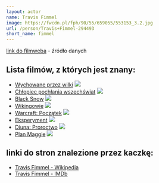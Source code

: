 ```yaml
---
layout: actor
name: Travis Fimmel
image: https://fwcdn.pl/fph/90/55/659055/553153_3.2.jpg
url: /person/Travis+Fimmel-294493
short_name: fimmel
---
```

[link do filmweba](https://www.filmweb.pl/person/Travis+Fimmel-294493) - źródło danych

## Lista filmów, z których jest znany:
- [Wychowane przez wilki](https://www.filmweb.pl/serial/Wychowane+przez+wilki-2020-814645)
![](https://fwcdn.pl/fpo/46/45/814645/7929276_2.7.webp)
- [Chłopiec pochłania wszechświat](https://www.filmweb.pl/serial/Ch%C5%82opiec+poch%C5%82ania+wszech%C5%9Bwiat-2024-10043222)
![](https://fwcdn.pl/fpo/32/22/10043222/8108547_1.7.webp)
- [Black Snow](https://www.filmweb.pl/serial/Black+Snow-2023-10015985)
![](https://fwcdn.pl/fpo)
- [Wikingowie](https://www.filmweb.pl/serial/Wikingowie-2013-659055)
![](https://fwcdn.pl/fpo/90/55/659055/7704693_2.7.webp)
- [Warcraft: Początek](https://www.filmweb.pl/film/Warcraft%3A+Pocz%C4%85tek-2016-334999)
![](https://fwcdn.pl/fpo/49/99/334999/7739725_1.7.webp)
- [Eksperyment](https://www.filmweb.pl/film/Eksperyment-2010-446373)
![](https://fwcdn.pl/fpo/63/73/446373/7352702_1.7.webp)
- [Diuna: Proroctwo](https://www.filmweb.pl/serial/Diuna%3A+Proroctwo-2024-842984)
![](https://fwcdn.pl/fpo/29/84/842984/8151313.7.webp)
- [Plan Maggie](https://www.filmweb.pl/film/Plan+Maggie-2015-706971)
![](https://fwcdn.pl/fpo/69/71/706971/7748161_2.7.webp)


## linki do stron znalezione przez kaczkę:
- [Travis Fimmel - Wikipedia](https://en.wikipedia.org/wiki/Travis_Fimmel)
- [Travis Fimmel - IMDb](https://www.imdb.com/name/nm1379938/)
